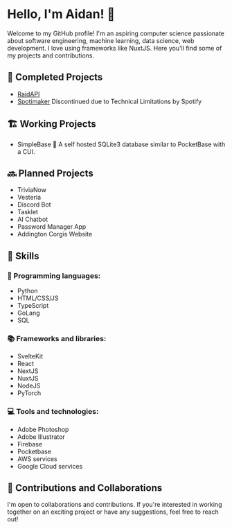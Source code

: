 # Hello, I'm Aidan! 👋

Welcome to my GitHub profile! I'm an aspiring computer science passionate about software engineering, machine learning, data science, web development. I love using frameworks like NuxtJS. Here you'll find some of my projects and contributions.

## 🙌 Completed Projects
- [RaidAPI]("https://api.aidanneel.xyz/get-items")
- [Spotimaker](https://spotimaker.com) Discontinued due to Technical Limitations by Spotify

## 🏗️ Working Projects
- SimpleBase 🚀 A self hosted SQLite3 database similar to PocketBase with a CUI.
  
## 🔜 Planned Projects
- TriviaNow
- Vesteria
- Discord Bot
- Tasklet
- AI Chatbot
- Password Manager App
- Addington Corgis Website

## 🌱 Skills

### 🤖 Programming languages: 
- Python
- HTML/CSS/JS
- TypeScript
- GoLang
- SQL

### 📚 Frameworks and libraries: 
- SvelteKit
- React
- NextJS
- NuxtJS
- NodeJS
- PyTorch

### 💻 Tools and technologies: 
- Adobe Photoshop
- Adobe Illustrator
- Firebase
- Pocketbase
- AWS services
- Google Cloud services

## 🤝 Contributions and Collaborations

I'm open to collaborations and contributions. If you're interested in working together on an exciting project or have any suggestions, feel free to reach out!
